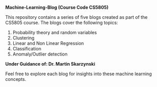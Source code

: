 **Machine-Learning-Blog (Course Code CS5805)**

This repository contains a series of five blogs created as part of the CS5805 course. The blogs cover the following topics:

1. Probability theory and random variables
2. Clustering
3. Linear and Non Linear Regression
4. Classification
5. Anomaly/Outlier detection
   
**Under Guidance of: Dr. Martin Skarzynski**

Feel free to explore each blog for insights into these machine learning concepts.
